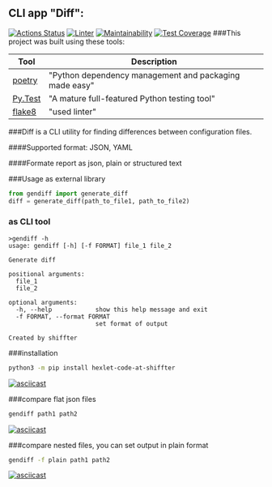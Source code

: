 ## CLI app "Diff":
[![Actions Status](https://github.com/shiffter/python-project-lvl2/workflows/hexlet-check/badge.svg)](https://github.com/shiffter/python-project-lvl2/actions)
[![Linter](https://github.com/shiffter/python-project-lvl2/actions/workflows/linter_test.yml/badge.svg?event=push)](https://github.com/shiffter/python-project-lvl2/actions/workflows/linter_test.yml)
[![Maintainability](https://api.codeclimate.com/v1/badges/e7cfe31a172845184a57/maintainability)](https://codeclimate.com/github/shiffter/python-project-lvl2/maintainability)
[![Test Coverage](https://api.codeclimate.com/v1/badges/e7cfe31a172845184a57/test_coverage)](https://codeclimate.com/github/shiffter/python-project-lvl2/test_coverage)
###This project was built using these tools:

| Tool                                        | Description                                            |
|---------------------------------------------|--------------------------------------------------------|
| [poetry](https://poetry.eustace.io/)        | "Python dependency management and packaging made easy" |
| [Py.Test](https://pytest.org)               | "A mature full-featured Python testing tool"           |
| [flake8](https://github.com/PyCQA/flake8) | "used linter"                                          |


###Diff is a CLI utility for finding differences between configuration files.


####Supported format: JSON, YAML


####Formate report as json, plain or structured text


###Usage as external library


```python
from gendiff import generate_diff
diff = generate_diff(path_to_file1, path_to_file2)
```

### as CLI tool


```
>gendiff -h
usage: gendiff [-h] [-f FORMAT] file_1 file_2

Generate diff

positional arguments:
  file_1
  file_2

optional arguments:
  -h, --help            show this help message and exit
  -f FORMAT, --format FORMAT
                        set format of output

Created by shiffter
```


###installation


```bash
python3 -m pip install hexlet-code-at-shiffter
```

[![asciicast](https://asciinema.org/a/477793.svg)](https://asciinema.org/a/477793)


###compare flat json files


```bash
gendiff path1 path2
```

[![asciicast](https://asciinema.org/a/477795.svg)](https://asciinema.org/a/477795)


###compare nested files, you can set output in plain format


```bash
gendiff -f plain path1 path2
```
[![asciicast](https://asciinema.org/a/477800.svg)](https://asciinema.org/a/477800)

